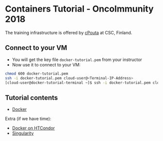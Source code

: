 
# Containers Tutorial - OncoImmunity 2018

The training infrastructure is offered by [cPouta](https://research.csc.fi/cpouta) at CSC, Finland.

Connect to your VM
--------------------
* You will get the key file ``docker-tutorial.pem`` from your instructor
* Now use it to connect to your VM:
```bash
chmod 600 docker-tutorial.pem 
ssh -i docker-tutorial.pem cloud-user@<Terminal-IP-Address>
[cloud-user@docker-tutorial-terminal ~]$ ssh -i docker-tutorial.pem cloud-user@<your-VM-name>
```
Tutorial contents
------------------
* [Docker](https://github.com/abdulrahmanazab/docker-training-neic/blob/research-bazaar-2018/docker.md)

Extra (if we have time):
* [Docker on HTCondor](https://github.com/abdulrahmanazab/docker-training-neic/blob/research-bazaar-2018/docker-htcondor.md)
* [Singularity](https://github.com/abdulrahmanazab/docker-training-neic/blob/research-bazaar-2018/singularity.md)
